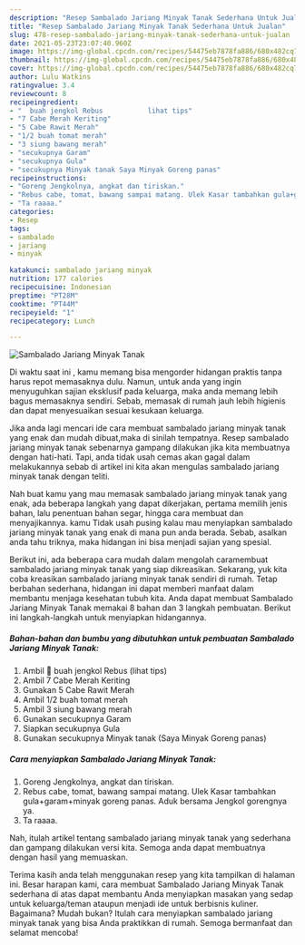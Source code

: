```yaml
---
description: "Resep Sambalado Jariang Minyak Tanak Sederhana Untuk Jualan"
title: "Resep Sambalado Jariang Minyak Tanak Sederhana Untuk Jualan"
slug: 478-resep-sambalado-jariang-minyak-tanak-sederhana-untuk-jualan
date: 2021-05-23T23:07:40.960Z
image: https://img-global.cpcdn.com/recipes/54475eb7878fa886/680x482cq70/sambalado-jariang-minyak-tanak-foto-resep-utama.jpg
thumbnail: https://img-global.cpcdn.com/recipes/54475eb7878fa886/680x482cq70/sambalado-jariang-minyak-tanak-foto-resep-utama.jpg
cover: https://img-global.cpcdn.com/recipes/54475eb7878fa886/680x482cq70/sambalado-jariang-minyak-tanak-foto-resep-utama.jpg
author: Lulu Watkins
ratingvalue: 3.4
reviewcount: 8
recipeingredient:
- "  buah jengkol Rebus           lihat tips"
- "7 Cabe Merah Keriting"
- "5 Cabe Rawit Merah"
- "1/2 buah tomat merah"
- "3 siung bawang merah"
- "secukupnya Garam"
- "secukupnya Gula"
- "secukupnya Minyak tanak Saya Minyak Goreng panas"
recipeinstructions:
- "Goreng Jengkolnya, angkat dan tiriskan."
- "Rebus cabe, tomat, bawang sampai matang. Ulek Kasar tambahkan gula+garam+minyak goreng panas. Aduk bersama Jengkol gorengnya ya."
- "Ta raaaa."
categories:
- Resep
tags:
- sambalado
- jariang
- minyak

katakunci: sambalado jariang minyak 
nutrition: 177 calories
recipecuisine: Indonesian
preptime: "PT28M"
cooktime: "PT44M"
recipeyield: "1"
recipecategory: Lunch

---
```



![Sambalado Jariang Minyak Tanak](https://img-global.cpcdn.com/recipes/54475eb7878fa886/680x482cq70/sambalado-jariang-minyak-tanak-foto-resep-utama.jpg)

Di waktu  saat ini , kamu memang bisa mengorder hidangan praktis tanpa harus repot memasaknya dulu. Namun, untuk anda yang ingin menyuguhkan sajian eksklusif pada keluarga, maka anda memang lebih bagus memasaknya sendiri. Sebab, memasak di rumah jauh lebih higienis dan dapat menyesuaikan sesuai kesukaan keluarga.

Jika anda lagi mencari ide cara membuat sambalado jariang minyak tanak yang enak dan mudah dibuat,maka di sinilah tempatnya. Resep sambalado jariang minyak tanak  sebenarnya gampang dilakukan jika kita membuatnya dengan hati-hati. Tapi, anda tidak usah cemas akan gagal dalam melakukannya 
sebab di artikel ini kita akan mengulas sambalado jariang minyak tanak dengan teliti.  



Nah buat kamu yang mau memasak sambalado jariang minyak tanak yang enak, ada beberapa langkah yang dapat dikerjakan, pertama memilih jenis bahan, lalu penentuan bahan segar, hingga cara membuat dan menyajikannya. kamu Tidak usah pusing kalau mau menyiapkan sambalado jariang minyak tanak yang enak di mana pun anda berada. Sebab, asalkan anda  tahu triknya, maka hidangan ini bisa menjadi sajian yang spesial.

Berikut ini, ada beberapa cara mudah dalam mengolah caramembuat sambalado jariang minyak tanak yang siap dikreasikan. Sekarang, yuk kita coba kreasikan sambalado jariang minyak tanak sendiri di rumah. Tetap berbahan sederhana, hidangan ini dapat memberi manfaat dalam membantu menjaga kesehatan tubuh kita. Anda dapat membuat Sambalado Jariang Minyak Tanak memakai 8 bahan dan 3 langkah pembuatan. Berikut ini langkah-langkah untuk menyiapkan hidangannya.

<!--inarticleads1-->

##### Bahan-bahan dan bumbu yang dibutuhkan untuk pembuatan Sambalado Jariang Minyak Tanak:

1. Ambil  💯 buah jengkol Rebus           (lihat tips)
1. Ambil 7 Cabe Merah Keriting
1. Gunakan 5 Cabe Rawit Merah
1. Ambil 1/2 buah tomat merah
1. Ambil 3 siung bawang merah
1. Gunakan secukupnya Garam
1. Siapkan secukupnya Gula
1. Gunakan secukupnya Minyak tanak (Saya Minyak Goreng panas)




<!--inarticleads2-->

##### Cara menyiapkan Sambalado Jariang Minyak Tanak:

1. Goreng Jengkolnya, angkat dan tiriskan.
1. Rebus cabe, tomat, bawang sampai matang. Ulek Kasar tambahkan gula+garam+minyak goreng panas. Aduk bersama Jengkol gorengnya ya.
1. Ta raaaa.




Nah, itulah artikel tentang  sambalado jariang minyak tanak  yang sederhana dan gampang dilakukan versi kita. Semoga anda dapat membuatnya dengan hasil yang memuaskan. 

Terima kasih anda telah menggunakan resep yang kita tampilkan di halaman ini. Besar harapan kami, cara membuat  Sambalado Jariang Minyak Tanak sederhana di atas dapat membantu Anda menyiapkan masakan yang sedap untuk keluarga/teman ataupun menjadi ide untuk berbisnis kuliner. Bagaimana? Mudah bukan? Itulah cara menyiapkan sambalado jariang minyak tanak yang bisa Anda praktikkan di rumah. Semoga bermanfaat dan selamat mencoba!

